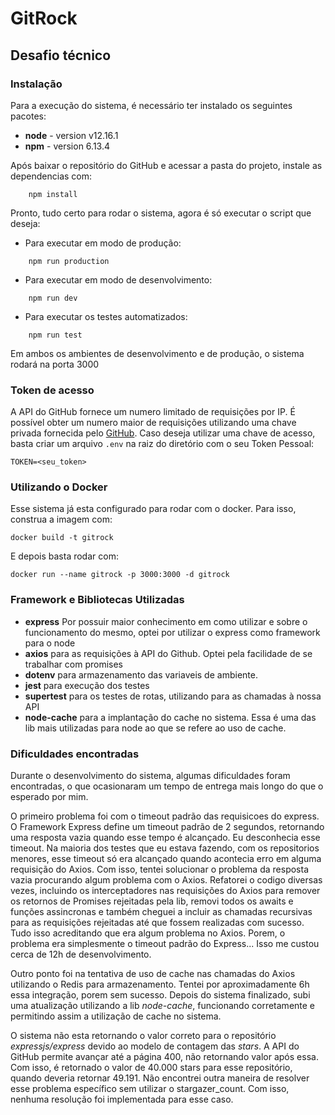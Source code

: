 # GitRock
## Desafio técnico

### Instalação
Para a execução do sistema, é necessário ter instalado os seguintes pacotes:
* **node** - version v12.16.1
* **npm** - version 6.13.4

Após baixar o repositório do GitHub e acessar a pasta do projeto, instale as dependencias com:
```
    npm install
```

Pronto, tudo certo para rodar o sistema, agora é só executar o script que deseja:
* Para executar em modo de produção:
```
    npm run production
```
* Para executar em modo de desenvolvimento:
```
    npm run dev
```
* Para executar os testes automatizados:
```
    npm run test
```
Em ambos os ambientes de desenvolvimento e de produção, o sistema rodará na porta 3000
### Token de acesso
A API do GitHub fornece um numero limitado de requisições por IP. É possível obter um numero maior de requisições utilizando uma chave privada fornecida pelo [GitHub](https://github.com/settings/tokens).
Caso deseja utilizar uma chave de acesso, basta criar um arquivo ```.env``` na raiz do diretório com o seu Token Pessoal:
```
TOKEN=<seu_token>
``` 

### Utilizando o Docker
Esse sistema já esta configurado para rodar com o docker. Para isso, construa a imagem com:
```
docker build -t gitrock
```
E depois basta rodar com:
```
docker run --name gitrock -p 3000:3000 -d gitrock
```


### Framework e Bibliotecas Utilizadas
* **express** Por possuir maior conhecimento em como utilizar e sobre o funcionamento do mesmo, optei por utilizar o express como framework para o node
* **axios** para as requisições à API do Github. Optei pela facilidade de se trabalhar com promises
* **dotenv** para armazenamento das variaveis de ambiente.
* **jest** para execução dos testes
* **supertest** para os testes de rotas, utilizando para as chamadas à nossa API
* **node-cache** para a implantação do cache no sistema. Essa é uma das lib mais utilizadas para node ao que se refere ao uso de cache.

### Dificuldades encontradas
Durante o desenvolvimento do sistema, algumas dificuldades foram encontradas, o que ocasionaram um tempo de entrega mais longo do que o esperado por mim. 

O primeiro problema foi com o timeout padrão das requisicoes do express. O Framework Express define um timeout padrão de 2 segundos, retornando uma resposta vazia quando esse tempo é alcançado. Eu desconhecia esse timeout. Na maioria dos testes que eu estava fazendo, com os repositorios menores, esse timeout só era alcançado quando acontecia erro em alguma requisição do Axios.
Com isso, tentei solucionar o problema da resposta vazia procurando algum problema com o Axios. Refatorei o codigo diversas vezes, incluindo os interceptadores nas requisições do Axios para remover os retornos de Promises rejeitadas pela lib, removi todos os awaits e funções assincronas e também cheguei a incluir as chamadas recursivas para as requisições rejeitadas até que fossem realizadas com sucesso.
Tudo isso acreditando que era algum problema no Axios. Porem, o problema era simplesmente o timeout padrão do Express... Isso me custou cerca de 12h de desenvolvimento.

Outro ponto foi na tentativa de uso de cache nas chamadas do Axios utilizando o Redis para armazenamento. Tentei por aproximadamente 6h essa integração, porem sem sucesso. 
Depois do sistema finalizado, subi uma atualização utilizando a lib *node-cache*, funcionando corretamente e permitindo assim a utilização de cache no sistema.

O sistema não esta retornando o valor correto para o repositório *expressjs/express* devido ao modelo de contagem das *stars*. A API do GitHub permite avançar até a página 400, não retornando valor após essa. Com isso, é retornado o valor de 40.000 stars para esse repositório, quando deveria retornar 49.191. Não encontrei outra maneira de resolver esse problema específico sem utilizar o stargazer_count. Com isso, nenhuma resolução foi implementada para esse caso.